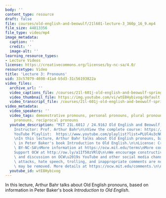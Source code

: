 ```yaml
---
body: ''
content_type: resource
draft: false
file: courses/old-english-and-beowulf/21l601-lecture-3_360p_16_9.mp4
file_size: 44813356
file_type: video/mp4
image_metadata:
  caption: ''
  credit: ''
  image-alt: ''
learning_resource_types:
- Lecture Videos
license: https://creativecommons.org/licenses/by-nc-sa/4.0/
resourcetype: Video
title: 'Lecture 3: Pronouns'
uid: 33c57079-4698-41a4-b5d3-31c56193822a
video_files:
  archive_url: ''
  video_captions_file: /courses/21l-601j-old-english-and-beowulf-spring-2023/1pOTBFWJZAV81EV-myVpFhtuJ5ZZVRYup_transcript.webvtt
  video_thumbnail_file: https://img.youtube.com/vi/wtE8Hybivog/default.jpg
  video_transcript_file: /courses/21l-601j-old-english-and-beowulf-spring-2023/1pOTBFWJZAV81EV-myVpFhtuJ5ZZVRYup_transcript.pdf
video_metadata:
  video_speakers: ''
  video_tags: demonstrative pronouns, personal pronouns, plural pronouns, relative
    pronouns, reciprocal pronouns
  youtube_description: "MIT 21L.601J / 24.916J Old English and Beowulf, Spring 2023\n\
    Instructor: Prof. Arthur Bahr\n\nView the complete course: https://ocw.mit.edu/courses/21l-601j-old-english-and-beowulf-spring-2023/\n\
    YouTube Playlist:  https://www.youtube.com/playlist?list=PLUl4u3cNGP61XcBw73jdcpNO-pju-mFtw\n\
    \nIn this lecture, Arthur Bahr talks about Old English pronouns, based on information\
    \ in Peter Baker's book Introduction to Old English.\n\nLicense: Creative Commons\
    \ BY-NC-SA\nMore information at https://ocw.mit.edu/terms\nMore courses at https://ocw.mit.edu\n\
    Support OCW at http://ow.ly/a1If50zVRlQ\n\nWe encourage constructive comments\
    \ and discussion on OCW\u2019s YouTube and other social media channels. Personal\
    \ attacks, hate speech, trolling, and inappropriate comments are not allowed and\
    \ may be removed. More details at https://ocw.mit.edu/comments.\n\n"
  youtube_id: wtE8Hybivog
---
```

In this lecture, Arthur Bahr talks about Old English pronouns, based on information in Peter Baker's book *Introduction to Old English*.